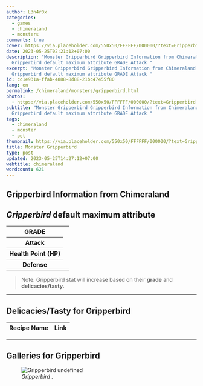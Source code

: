 ```yaml
---
author: L3n4r0x
categories:
  - games
  - chimeraland
  - monsters
comments: true
cover: https://via.placeholder.com/550x50/FFFFFF/000000/?text=Gripperbird
date: 2023-05-25T02:21:12+07:00
description: "Monster Gripperbird Gripperbird Information from Chimeraland
  Gripperbird default maximum attribute GRADE Attack "
excerpt: "Monster Gripperbird Gripperbird Information from Chimeraland
  Gripperbird default maximum attribute GRADE Attack "
id: cc1e931a-ffab-4888-8d88-21bc47455f80
lang: en
permalink: /chimeraland/monsters/gripperbird.html
photos:
  - https://via.placeholder.com/550x50/FFFFFF/000000/?text=Gripperbird
subtitle: "Monster Gripperbird Gripperbird Information from Chimeraland
  Gripperbird default maximum attribute GRADE Attack "
tags:
  - chimeraland
  - monster
  - pet
thumbnail: https://via.placeholder.com/550x50/FFFFFF/000000/?text=Gripperbird
title: Monster Gripperbird
type: post
updated: 2023-05-25T14:27:12+07:00
webtitle: chimeraland
wordcount: 621
---
```


<link
  rel="stylesheet"
  href="https://rawcdn.githack.com/dimaslanjaka/Web-Manajemen/870a349/css/bootstrap-5-3-0-alpha3-wrapper.css"
/>
<section id="bootstrap-wrapper">
  <div data-bs-theme="dark">
    <h2>Gripperbird Information from Chimeraland</h2>
    <h2 id="attribute"><i>Gripperbird</i> default maximum attribute</h2>
    <div class="row">
      <div class="col mb-2">
        <div class="card">
          <div class="card-body">
            <table>
              <tr>
                <th>GRADE</th>
                <td><br /></td>
              </tr>
              <tr>
                <th>Attack</th>
                <td></td>
              </tr>
              <tr>
                <th>Health Point (HP)</th>
                <td></td>
              </tr>
              <tr>
                <th>Defense</th>
                <td></td>
              </tr>
            </table>
          </div>
        </div>
      </div>
    </div>
    <blockquote class="bd-callout bd-callout-warning">
      Note: Gripperbird stat will increase based on their <b>grade</b> and
      <b>delicacies/tasty</b>.
    </blockquote>
    <hr />
    <h2 id="delicacies">Delicacies/Tasty for Gripperbird</h2>
    <div class="card">
      <div class="card-body">
        <div class="table-responsive">
          <table class="table table-striped">
            <thead>
              <tr>
                <th>Recipe Name</th>
                <th>Link</th>
              </tr>
            </thead>
            <tbody></tbody>
          </table>
        </div>
      </div>
    </div>
    <hr />
    <div id="gallery">
      <h2>Galleries for Gripperbird</h2>
      <div class="row">
        <div class="col-lg-6 col-12">
          <figure>
            <img
              src="https://www.webmanajemen.com/undefined"
              alt="Gripperbird undefined"
            />
            <figcaption style="word-wrap: break-word">
              <i>Gripperbird</i> .
            </figcaption>
          </figure>
        </div>
      </div>
    </div>
  </div>
</section>
